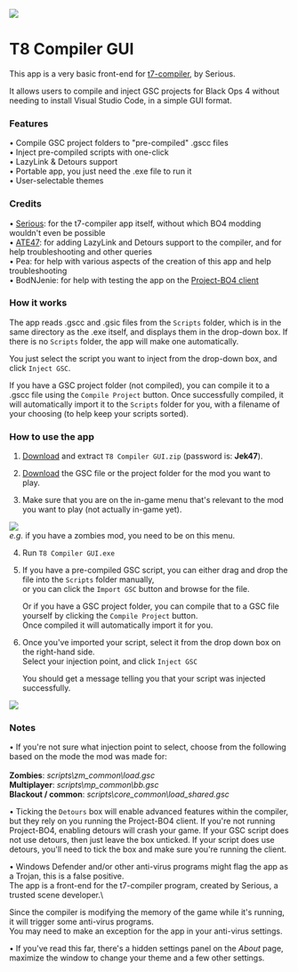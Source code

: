 ![](https://i.ibb.co/SdsfNyD/Head.png)

# T8 Compiler GUI
This app is a very basic front-end for [t7-compiler](https://github.com/shiversoftdev/t7-compiler), by Serious.

It allows users to compile and inject GSC projects for Black Ops 4 without needing to install Visual Studio Code, in a simple GUI format.

### Features
• Compile GSC project folders to "pre-compiled" .gscc files\
• Inject pre-compiled scripts with one-click\
• LazyLink & Detours support\
• Portable app, you just need the .exe file to run it\
• User-selectable themes

### Credits
• [Serious](https://github.com/shiversoftdev): for the t7-compiler app itself, without which BO4 modding wouldn't even be possible\
• [ATE47](https://github.com/ate47): for adding LazyLink and Detours support to the compiler, and for help troubleshooting and other queries\
• Pea: for help with various aspects of the creation of this app and help troubleshooting\
• BodNJenie: for help with testing the app on the [Project-BO4 client](https://github.com/project-bo4/shield-development)

### How it works
The app reads .gscc and .gsic files from the `Scripts` folder, which is in the same directory as the .exe itself, and displays them in the drop-down box. If there is no `Scripts` folder, the app will make one automatically.

You just select the script you want to inject from the drop-down box, and click `Inject GSC`. 

If you have a GSC project folder (not compiled), you can compile it to a .gscc file using the `Compile Project` button. Once successfully compiled, it will automatically import it to the `Scripts` folder for you, with a filename of your choosing (to help keep your scripts sorted).

### How to use the app
1. [Download](https://github.com/Jek47/BO4-GSC-Mods/blob/main/Tools/PC/T8%20Compiler%20GUI.zip) and extract `T8 Compiler GUI.zip` (password is: **Jek47**).

2. [Download](https://github.com/Jek47/BO4-GSC-Mods/tree/main/Zombies%20Mods) the GSC file or the project folder for the mod you want to play.

3. Make sure that you are on the in-game menu that's relevant to the mod you want to play (not actually in-game yet).

![](https://i.ibb.co/mhkjbD0/Zombies.png)\
*e.g.* if you have a zombies mod, you need to be on this menu.

4. Run `T8 Compiler GUI.exe`

5. If you have a pre-compiled GSC script, you can either drag and drop the file into the `Scripts` folder manually,\
   or you can click the `Import GSC` button and browse for the file.

   Or if you have a GSC project folder, you can compile that to a GSC file yourself by clicking the `Compile Project` button.\
   Once compiled it will automatically import it for you.
   
6. Once you've imported your script, select it from the drop down box on the right-hand side.\
   Select your injection point, and click `Inject GSC`

   You should get a message telling you that your script was injected successfully.

![](https://i.ibb.co/LQprrzk/Step-6.png)

### Notes
• If you're not sure what injection point to select, choose from the following based on the mode the mod was made for:\
\
**Zombies**: *scripts\zm_common\load.gsc*\
**Multiplayer**: *scripts\mp_common\bb.gsc*\
**Blackout / common**: *scripts\core_common\load_shared.gsc*

• Ticking the `Detours` box will enable advanced features within the compiler, but they rely on you running the Project-BO4 client. If you're not running Project-BO4, enabling detours will crash your game. If your GSC script does not use detours, then just leave the box unticked. If your script does use detours, you'll need to tick the box and make sure you're running the client. 

• Windows Defender and/or other anti-virus programs might flag the app as a Trojan, this is a false positive.\
The app is a front-end for the t7-compiler program, created by Serious, a trusted scene developer.\

Since the compiler is modifying the memory of the game while it's running, it will trigger some anti-virus programs.\
You may need to make an exception for the app in your anti-virus settings.

• If you've read this far, there's a hidden settings panel on the *About* page, maximize the window to change your theme and a few other settings.
